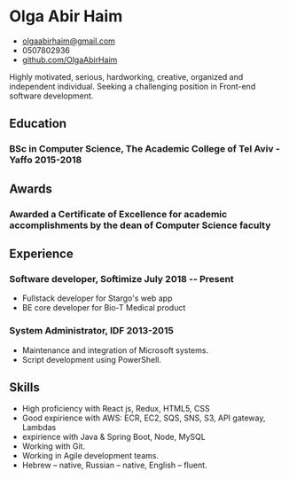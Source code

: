 <!-- The (first) h1 will be used as the <title> of the HTML page -->
# Olga Abir Haim

<!-- The unordered list immediately after the h1 will be formatted on a single
line. It is intended to be used for contact details -->
- <olgaabirhaim@gmail.com>
- 0507802936
- [github.com/OlgaAbirHaim](https://github.com/OlgaAbirHaim)

<!-- The paragraph after the h1 and ul and before the first h2 is optional. It
is intended to be used for a short summary. -->
Highly motivated, serious, hardworking, creative, organized and independent individual.
Seeking a challenging position in Front-end software development.

## Education

### <span>BSc in Computer Science, The Academic College of Tel Aviv - Yaffo</span> <span>2015-2018</span>

## Awards

### <span>Awarded a Certificate of Excellence for academic accomplishments by the dean of Computer Science faculty</span>

## Experience

<!-- You have to wrap the "left" and "right" half of these headings in spans by
hand -->
### <span>Software developer, Softimize </span> <span>July 2018 -- Present</span>
 - Fullstack developer for Stargo's web app
 - BE core developer for Bio-T Medical product

### <span>System Administrator, IDF</span> <span>2013-2015</span>
 - Maintenance and integration of Microsoft systems.
 - Script development using PowerShell.

## Skills

 - High proficiency with React js, Redux, HTML5, CSS
 - Good expirience with AWS: ECR, EC2, SQS, SNS, S3, API gateway, Lambdas
 - expirience with Java & Spring Boot, Node, MySQL
 - Working with Git.
 - Working in Agile development teams.
 - Hebrew – native, Russian – native, English – fluent.
 	
